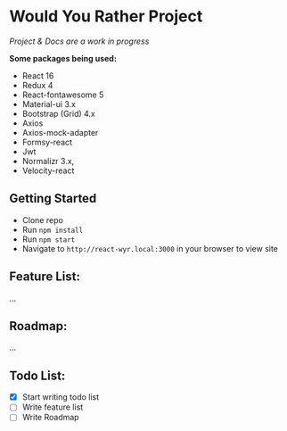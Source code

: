 # Would You Rather Project
*Project & Docs are a work in progress*

**Some packages being used:** 
- React 16
- Redux 4
- React-fontawesome 5
- Material-ui 3.x
- Bootstrap (Grid) 4.x
- Axios
- Axios-mock-adapter
- Formsy-react
- Jwt
- Normalizr 3.x,
- Velocity-react

## Getting Started
- Clone repo
- Run `npm install`
- Run `npm start`
- Navigate to `http://react-wyr.local:3000` in your browser to view site

## Feature List:
... 

## Roadmap: 
...

## Todo List:
- [x] Start writing todo list
- [ ] Write feature list
- [ ] Write Roadmap
